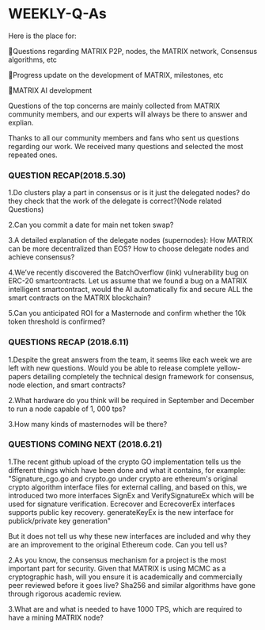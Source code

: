 # WEEKLY-Q-As
Here is the place for:

🚀Questions regarding MATRIX P2P, nodes, the MATRIX network, Consensus algorithms, etc

🚀Progress update on the development of MATRIX, milestones, etc

🚀MATRIX AI development

Questions of the top concerns are mainly collected from MATRIX community members, and our experts will always be there to answer and explian.

Thanks to all our community members and fans who sent us questions regarding our work. We received many questions and selected the most repeated ones.


###  QUESTION RECAP(2018.5.30)

1.Do clusters play a part in consensus or is it just the delegated nodes? do they check that the work of the delegate is correct?(Node related Questions) 

2.Can you commit a date for main net token swap?


3.A detailed explanation of the delegate nodes (supernodes): How MATRIX can be more decentralized than EOS? How to choose delegate nodes and achieve consensus?

4.We’ve recently discovered the BatchOverflow (link) vulnerability bug on ERC-20 smartcontracts. Let us assume that we found a bug on a MATRIX intelligent smartcontract, would the AI automatically fix and secure ALL the smart contracts on the MATRIX blockchain?

5.Can you anticipated ROI for a Masternode and confirm whether the 10k token threshold is confirmed?


### QUESTIONS RECAP (2018.6.11)

1.Despite the great answers from the team, it seems like each week we are left with new questions. Would you be able to release complete yellow-papers detailing completely the technical design framework for consensus, node election, and smart contracts?

2.What hardware do you think will be required in September and December to run a node capable of 1, 000 tps?

3.How many kinds of masternodes will be there?


### QUESTIONS COMING NEXT (2018.6.21)

1.The recent github upload of the crypto GO implementation tells us the different things which have been done and what it contains, for example:
"Signature_cgo.go and crypto.go under crypto are ethereum's original crypto algorithm interface files for external calling, and based on this, we introduced two more interfaces SignEx and VerifySignatureEx which will be used for signature verification. Ecrecover and EcrecoverEx interfaces supports public key recovery. generateKeyEx is the new interface for publick/private key generation"

But it does not tell us why these new interfaces are included and why they are an improvement to the original Ethereum code. Can you tell us?

2.As you know, the consensus mechanism for a project is the most important part for security. Given that MATRIX is using MCMC as a cryptographic hash, will you ensure it is academically and commercially peer reviewed before it goes live? Sha256 and similar algorithms have gone through rigorous academic review.


3.What are and what is needed to have 1000 TPS, which are required to have a mining MATRIX node?